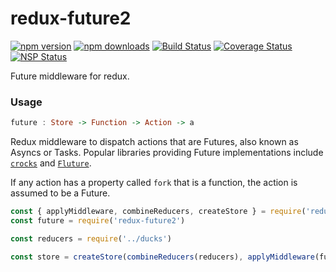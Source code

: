 # redux-future2
[![npm version](https://img.shields.io/npm/v/redux-future2.svg)](https://www.npmjs.com/package/redux-future2)
[![npm downloads](https://img.shields.io/npm/dm/redux-future2.svg)](https://www.npmjs.com/package/redux-future2)
[![Build Status](https://travis-ci.org/articulate/redux-future2.svg?branch=master)](https://travis-ci.org/articulate/redux-future2)
[![Coverage Status](https://coveralls.io/repos/github/articulate/redux-future2/badge.svg?branch=master)](https://coveralls.io/github/articulate/redux-future2?branch=master)
[![NSP Status](https://nodesecurity.io/orgs/articulate/projects/94556299-8383-47c3-83a6-1add64143199/badge)](https://nodesecurity.io/orgs/articulate/projects/94556299-8383-47c3-83a6-1add64143199)

Future middleware for redux.

### Usage

```haskell
future : Store -> Function -> Action -> a
```

Redux middleware to dispatch actions that are Futures, also known as Asyncs or Tasks.  Popular libraries providing Future implementations include [`crocks`](https://github.com/evilsoft/crocks) and [`Fluture`](https://github.com/fluture-js/Fluture).

If any action has a property called `fork` that is a function, the action is assumed to be a Future.

```js
const { applyMiddleware, combineReducers, createStore } = require('redux')
const future = require('redux-future2')

const reducers = require('../ducks')

const store = createStore(combineReducers(reducers), applyMiddleware(future))
```

